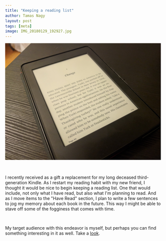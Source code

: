 ```yaml
---
title: "Keeping a reading list"
author: Tamas Nagy
layout: post
tags: [meta]
image: IMG_20180129_192927.jpg
---
```


![](/assets/images/IMG_20180129_192927.jpg)

<br>

I recently received as a gift a replacement for my long deceased third-
generation Kindle. As I restart my reading habit with my new
friend, I thought it would be nice to begin keeping a reading list. One that
would include, not only what I have read, but also what I'm planning to read.
And as I move items to the "Have Read" section, I plan to write a few sentences
to jog my memory about each book in the future. This way I might be able to
stave off some of the fogginess that comes with time.

<br>

My target audience with this endeavor is myself, but perhaps you can find
something interesting in it as well. Take a [look](/reading/).
